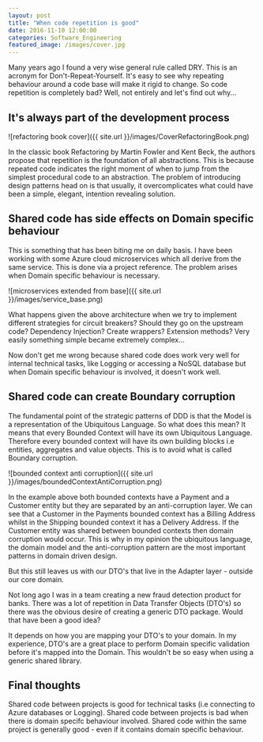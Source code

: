 ```yaml
---
layout: post
title: "When code repetition is good"
date: 2016-11-10 12:00:00
categories: Software_Engineering
featured_image: /images/cover.jpg
---
```


Many years ago I found a very wise general rule called DRY. This is an acronym for Don't-Repeat-Yourself. It's easy to see why repeating behaviour around a code base will make it rigid to change. So code repetition is completely bad? Well, not entirely and let's find out why...

## It's always part of the development process

![refactoring book cover]({{ site.url }}/images/CoverRefactoringBook.png)

In the classic book Refactoring by Martin Fowler and Kent Beck, the authors propose that repetition is the foundation of all abstractions. This is because repeated code indicates the right moment of when to jump from the simplest procedural code to an abstraction. The problem of introducing design patterns head on is that usually, it overcomplicates what could have been a simple, elegant, intention revealing solution.

## Shared code has side effects on Domain specific behaviour

This is something that has been biting me on daily basis. I have been working with some Azure cloud microservices which all derive from the same service. This is done via a project reference. The problem arises when Domain specific behaviour is necessary. 

![microservices extended from base]({{ site.url }}/images/service_base.png)

What happens given the above architecture when we try to implement different strategies for circuit breakers? Should they go on the upstream code? Dependency Injection? Create wrappers? Extension methods? Very easily something simple became extremely complex...

Now don't get me wrong because shared code does work very well for internal technical tasks, like Logging or accessing a NoSQL database but when Domain specific behaviour is involved, it doesn't work well.

## Shared code can create Boundary corruption

The fundamental point of the strategic patterns of DDD is that the Model is a representation of the Ubiquitous Language. So what does this mean? It means that every Bounded Context will have its own Ubiquitous Language. Therefore every bounded context will have its own building blocks i.e entities, aggregates and value objects. This is to avoid what is called Boundary corruption.

![bounded context anti corruption]({{ site.url }}/images/boundedContextAntiCorruption.png)

In the example above both bounded contexts have a Payment and a Customer entity but they are separated by an anti-corruption layer. We can see that a Customer in the Payments bounded context has a Billing Address whilst in the Shipping bounded context it has a Delivery Address. If the Customer entity was shared between bounded contexts then domain corruption would occur. This is why in my opinion the ubiquitous language, the domain model and the anti-corruption pattern are the most important patterns in domain driven design.

But this still leaves us with our DTO's that live in the Adapter layer - outside our core domain.

Not long ago I was in a team creating a new fraud detection product for banks. There was a lot of repetition in Data Transfer Objects (DTO's) so there was the obvious desire of creating a generic DTO package. Would that have been a good idea?

It depends on how you are mapping your DTO's to your domain. In my experience, DTO's are a great place to perform Domain specific validation before it's mapped into the Domain. This wouldn't be so easy when using a generic shared library.

## Final thoughts

Shared code between projects is good for technical tasks (i.e connecting to Azure databases or Logging). Shared code between projects is bad when there is domain specifc behaviour involved. Shared code within the same project is generally good - even if it contains domain specific behaviour.

